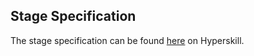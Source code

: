 ## Stage Specification

The stage specification can be found [here](https://hyperskill.org/projects/42/stages/224/implement) on Hyperskill.